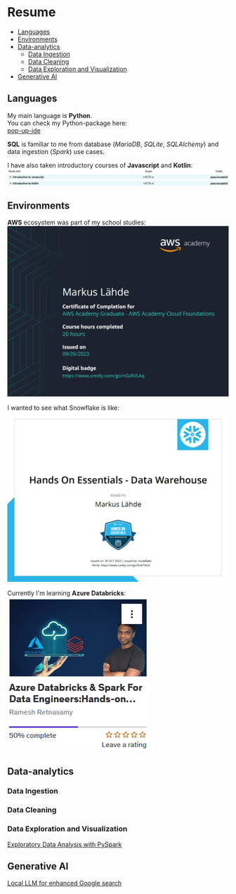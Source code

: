 # Resume

- [Languages](#languages)
- [Environments](#environments)
- [Data-analytics](#data-analytics)
  - [Data Ingestion](#data-ingestion)
  - [Data Cleaning](#data-cleaning)
  - [Data Exploration and Visualization](#data-exploration-and-visualization)
- [Generative AI](#generative-ai)

## Languages

My main language is **Python**. <br>
You can check my Python-package here: <br>
[pop-up-ide](https://github.com/markuslahde/pop-up-ide)

**SQL** is familiar to me from database (*MariaDB*, *SQLite*, *SQLAlchemy*) and data ingestion (*Spark*) use cases. <br>

I have also taken introductory courses of **Javascript** and **Kotlin**: <br>
![Metropolia_courses](https://github.com/markuslahde/resume/blob/main/Metropolia_Javascript_Kotlin.png)


## Environments

**AWS** ecosystem was part of my school studies: <br>
![aws](https://github.com/markuslahde/resume/blob/main/AWS_s.png)

I wanted to see what Snowflake is like: <br>
![Snowflake](https://github.com/markuslahde/resume/blob/main/Snowflake_s.png)

Currently I'm learning **Azure Databricks**: <br>
![Databricks](https://github.com/markuslahde/resume/blob/main/Databricks.png)


## Data-analytics

### Data Ingestion

### Data Cleaning

### Data Exploration and Visualization

[Exploratory Data Analysis with PySpark](https://github.com/markuslahde/resume/blob/main/PySpark_FinalProject_HousingData_MarkusL%C3%A4hde.ipynb)

## Generative AI

[Local LLM for enhanced Google search](https://github.com/markuslahde/LLM_enhanced_Google_search)
